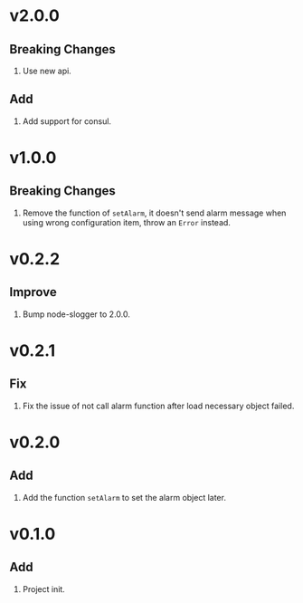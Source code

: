 # v2.0.0
## Breaking Changes
1. Use new api.
## Add
1. Add support for consul.

# v1.0.0
## Breaking Changes
1. Remove the function of `setAlarm`, it doesn't send alarm message when using wrong configuration item, throw an `Error` instead.

# v0.2.2
## Improve
1. Bump node-slogger to 2.0.0.

# v0.2.1
## Fix
1. Fix the issue of not call alarm function after load necessary object failed.

# v0.2.0
## Add
1. Add the function `setAlarm` to set the alarm object later.

# v0.1.0
## Add
1. Project init.